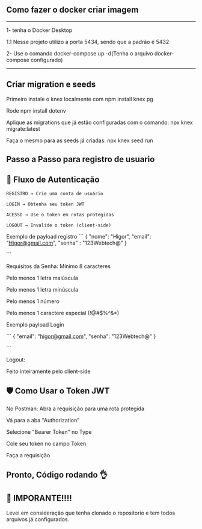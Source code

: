 ## Como fazer o docker criar imagem
---

1- tenha o Docker Desktop

1.1 Nesse projeto utilizo a porta 5434, sendo que a padrão é 5432

2- Use o comando docker-compose up -d(Tenha o arquivo docker-compose configurado)

---
## Criar migration e seeds

Primeiro instale o knex localmente com npm install knex pg

Rode npm install dotenv

Aplique as migrations que já estão configuradas com o comando: npx knex migrate:latest

Faça o mesmo para as seeds já criadas:  npx knex seed:run

## Passo a Passo para registro de usuario

## 🔐 Fluxo de Autenticação
    REGISTRO → Crie uma conta de usuário

    LOGIN → Obtenha seu token JWT

    ACESSO → Use o token em rotas protegidas

    LOGOUT → Invalide o token (client-side)


Exemplo de payload registro
´´´
{
    "nome": "Higor",
    "email": "Higor@gmail.com", 
    "senha" : "123Webtech@"
}

´´´

Requisitos da Senha:
Mínimo 8 caracteres

Pelo menos 1 letra maiúscula

Pelo menos 1 letra minúscula

Pelo menos 1 número

Pelo menos 1 caractere especial (!@#$%^&*)


Exemplo payload Login

´´´
{
    "email": "higor@gmail.com",
    "senha": "123Webtech@"
}

´´´

Logout:

Feito inteiramente pelo client-side


## 🛡️ Como Usar o Token JWT

No Postman:
Abra a requisição para uma rota protegida

Vá para a aba "Authorization"

Selecione "Bearer Token" no Type

Cole seu token no campo Token

Faça a requisição



## Pronto, Código rodando 👌




## 🚨 IMPORANTE!!!!
Levei em consideração que tenha clonado o repositorio e tem todos arquivos já configurados.

